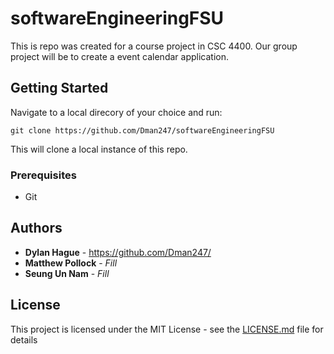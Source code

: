 # softwareEngineeringFSU

This is repo was created for a course project in CSC 4400. Our group project will be to create a event calendar application.

## Getting Started

Navigate to a local direcory of your choice and run:
```
git clone https://github.com/Dman247/softwareEngineeringFSU
```
This will clone a local instance of this repo.
### Prerequisites

* Git

## Authors


* **Dylan Hague** - https://github.com/Dman247/
* **Matthew Pollock** - *Fill*
* **Seung Un Nam** - *Fill*

## License

This project is licensed under the MIT License - see the [LICENSE.md](LICENSE.md) file for details
